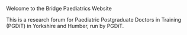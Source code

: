 Welcome to the Bridge Paediatrics Website

This is a research forum for Paediatric Postgraduate Doctors in Training (PGDiT) in Yorkshire and Humber, run by PGDiT.


